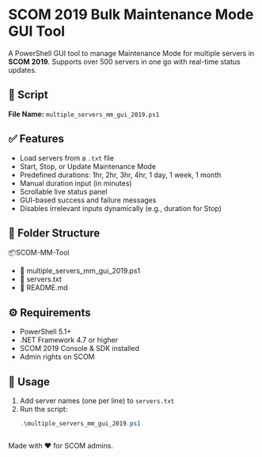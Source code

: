 # SCOM 2019 Bulk Maintenance Mode GUI Tool

A PowerShell GUI tool to manage Maintenance Mode for multiple servers in **SCOM 2019**. Supports over 500 servers in one go with real-time status updates.

## 📁 Script

**File Name:** `multiple_servers_mm_gui_2019.ps1`

## ✅ Features

- Load servers from a `.txt` file
- Start, Stop, or Update Maintenance Mode
- Predefined durations: 1hr, 2hr, 3hr, 4hr, 1 day, 1 week, 1 month
- Manual duration input (in minutes)
- Scrollable live status panel
- GUI-based success and failure messages
- Disables irrelevant inputs dynamically (e.g., duration for Stop)

## 📂 Folder Structure

📦SCOM-MM-Tool
- 📜 multiple_servers_mm_gui_2019.ps1
- 📄 servers.txt
- 📄 README.md



## ⚙️ Requirements

- PowerShell 5.1+
- .NET Framework 4.7 or higher
- SCOM 2019 Console & SDK installed
- Admin rights on SCOM

## 🚀 Usage

1. Add server names (one per line) to `servers.txt`
2. Run the script:
   ```powershell
   .\multiple_servers_mm_gui_2019.ps1



Made with ❤️ for SCOM admins.
